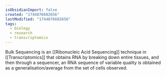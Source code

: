```yaml
---
isObsidianImport: false
created: "1744876602656"
lastModified: "1744876602656"
tags:
  - biology
  - research
  - transcriptomics
---
```

Bulk Sequencing is an [[Ribonucleic Acid Sequencing]] technique in [[Transcriptomics]] that obtains RNA by breaking down entire tissues, and then through a sequencer, an RNA sequence of variable quality is obtained as a generalisation/average from the set of cells observed.